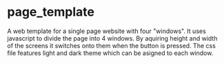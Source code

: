# page_template
A web template for a single page website with four "windows".
It uses javascript to divide the page into 4 windows. By aquiring height and width of the screens it switches onto them when the button
is pressed. The css file features light and dark theme which can be asigned to each window.
